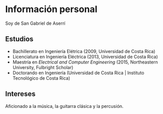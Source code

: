 # Información personal

Soy de San Gabriel de Aserrí

## Estudios

- Bachillerato en Ingeniería Elétrica (2009, Universidad de Costa Rica)
- Licenciatura en Ingeniería Eléctrica (2013, Universidad de Costa Rica)
- Maestría en *Electrical and Computer Engineering* (2015, Northeastern University, Fulbright Scholar)
- Doctorando en Ingeniería (Universidad de Costa Rica | Instituto Tecnológico de Costa Rica) 

## Intereses

Aficionado a la música, la guitarra clásica y la percusión.